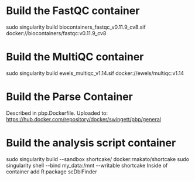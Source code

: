 # Build the FastQC container
sudo singularity build biocontainers_fastqc_v0.11.9_cv8.sif docker://biocontainers/fastqc:v0.11.9_cv8

# Build the MultiQC container
sudo singularity build ewels_multiqc_v1.14.sif docker://ewels/multiqc:v1.14

# Build the Parse Container
Described in pbp.Dockerfile.  Uploaded to:
https://hub.docker.com/repository/docker/swingett/pbp/general



# Build the analysis script container
sudo singularity build --sandbox shortcake/ docker:rnakato/shortcake
sudo singularity shell --bind my_data:/mnt --writable shortcake
Inside of container add R package scDblFinder




